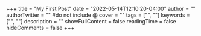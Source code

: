 +++
title = "My First Post"
date = "2022-05-14T12:10:20-04:00"
author = ""
authorTwitter = "" #do not include @
cover = ""
tags = ["", ""]
keywords = ["", ""]
description = ""
showFullContent = false
readingTime = false
hideComments = false
+++
